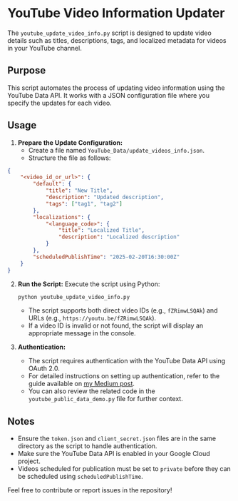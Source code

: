 # YouTube Video Information Updater

The `youtube_update_video_info.py` script is designed to update video details such as titles, descriptions, tags, and localized metadata for videos in your YouTube channel.

## Purpose
This script automates the process of updating video information using the YouTube Data API. It works with a JSON configuration file where you specify the updates for each video.

## Usage
1. **Prepare the Update Configuration:**
   - Create a file named `YouTube_Data/update_videos_info.json`.
   - Structure the file as follows:

```json
{
    "<video_id_or_url>": {
        "default": {
            "title": "New Title",
            "description": "Updated description",
            "tags": ["tag1", "tag2"]
        },
        "localizations": {
            "<language_code>": {
                "title": "Localized Title",
                "description": "Localized description"
            }
        },
        "scheduledPublishTime": "2025-02-20T16:30:00Z"
    }
}
```
2. **Run the Script:**
   Execute the script using Python:
   ```bash
   python youtube_update_video_info.py
   ```

   - The script supports both direct video IDs (e.g., `fZRimwLSQAk`) and URLs (e.g., `https://youtu.be/fZRimwLSQAk`).
   - If a video ID is invalid or not found, the script will display an appropriate message in the console.

3. **Authentication:**
   - The script requires authentication with the YouTube Data API using OAuth 2.0.
   - For detailed instructions on setting up authentication, refer to the guide available on [my Medium post](https://medium.com/@biagolini).
   - You can also review the related code in the `youtube_public_data_demo.py` file for further context.

## Notes
- Ensure the `token.json` and `client_secret.json` files are in the same directory as the script to handle authentication.
- Make sure the YouTube Data API is enabled in your Google Cloud project.
- Videos scheduled for publication must be set to `private` before they can be scheduled using `scheduledPublishTime`.

Feel free to contribute or report issues in the repository!

